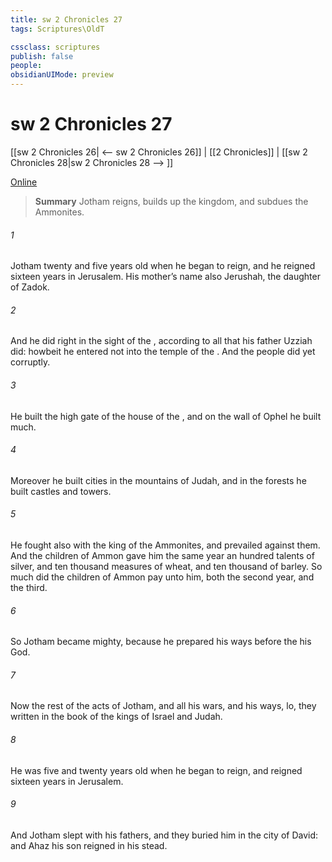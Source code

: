 ```yaml
---
title: sw 2 Chronicles 27
tags: Scriptures\OldT

cssclass: scriptures
publish: false
people:
obsidianUIMode: preview
---
```


# sw 2 Chronicles 27
[[sw 2 Chronicles 26| <-- sw 2 Chronicles 26]] | [[2 Chronicles]] | [[sw 2 Chronicles 28|sw 2 Chronicles 28 --> ]]

[Online](https://churchofjesuschrist.org/study/scriptures/ot/2-chr/27?lang=eng)

> __Summary__
Jotham reigns, builds up the kingdom, and subdues the Ammonites.

###### 1 
Jotham  twenty and five years old when he began to reign, and he reigned sixteen years in Jerusalem. His mother’s name also  Jerushah, the daughter of Zadok.

###### 2 
And he did  right in the sight of the , according to all that his father Uzziah did: howbeit he entered not into the temple of the . And the people did yet corruptly.

###### 3 
He built the high gate of the house of the , and on the wall of Ophel he built much.

###### 4 
Moreover he built cities in the mountains of Judah, and in the forests he built castles and towers.

###### 5 
He fought also with the king of the Ammonites, and prevailed against them. And the children of Ammon gave him the same year an hundred talents of silver, and ten thousand measures of wheat, and ten thousand of barley. So much did the children of Ammon pay unto him, both the second year, and the third.

###### 6 
So Jotham became mighty, because he prepared his ways before the  his God.

###### 7 
Now the rest of the acts of Jotham, and all his wars, and his ways, lo, they  written in the book of the kings of Israel and Judah.

###### 8 
He was five and twenty years old when he began to reign, and reigned sixteen years in Jerusalem.

###### 9 
And Jotham slept with his fathers, and they buried him in the city of David: and Ahaz his son reigned in his stead.

